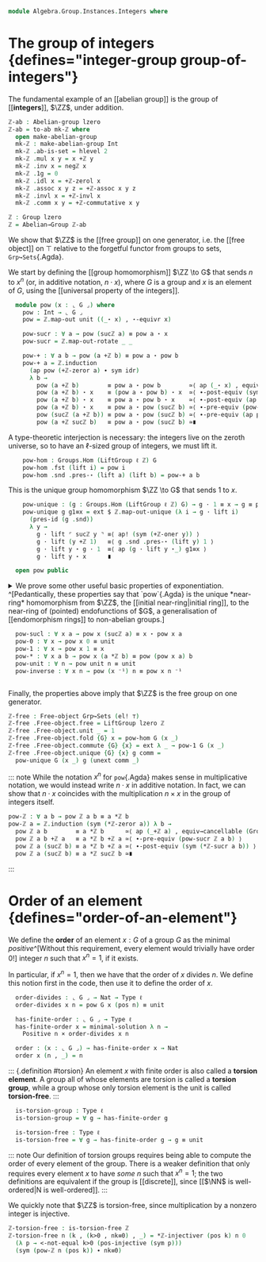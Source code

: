 <!--
```agda
open import Algebra.Group.Cat.Base
open import Algebra.Group.Ab
open import Algebra.Group

open import Cat.Functor.Adjoint
open import Cat.Prelude

open import Data.Int.Universal
open import Data.Nat.Order
open import Data.Int hiding (Positive ; <-not-equal)
open import Data.Nat

open is-group-hom
```
-->

```agda
module Algebra.Group.Instances.Integers where
```

<!--
```agda
private module ℤ = Integers Int-integers
```
-->

# The group of integers {defines="integer-group group-of-integers"}

The fundamental example of an [[abelian group]] is the group of
[[**integers**]], $\ZZ$, under addition.

```agda
ℤ-ab : Abelian-group lzero
ℤ-ab = to-ab mk-ℤ where
  open make-abelian-group
  mk-ℤ : make-abelian-group Int
  mk-ℤ .ab-is-set = hlevel 2
  mk-ℤ .mul x y = x +ℤ y
  mk-ℤ .inv x = negℤ x
  mk-ℤ .1g = 0
  mk-ℤ .idl x = +ℤ-zerol x
  mk-ℤ .assoc x y z = +ℤ-assoc x y z
  mk-ℤ .invl x = +ℤ-invl x
  mk-ℤ .comm x y = +ℤ-commutative x y

ℤ : Group lzero
ℤ = Abelian→Group ℤ-ab
```

We show that $\ZZ$ is the [[free group]] on one generator, i.e. the
[[free object]] on $\top$ relative to the forgetful functor from groups
to sets, `Grp↪Sets`{.Agda}.

We start by defining the [[group homomorphism]] $\ZZ \to G$ that sends
$n$ to $x^n$ (or, in additive notation, $n \cdot x$), where $G$ is a group
and $x$ is an element of $G$, using the [[universal property of the integers]].

<!--
```agda
module _ {ℓ} (G : Group ℓ) where
  open Group-on (G .snd)
```
-->

```agda
  module pow (x : ⌞ G ⌟) where
    pow : Int → ⌞ G ⌟
    pow = ℤ.map-out unit ((_⋆ x) , ⋆-equivr x)

    pow-sucr : ∀ a → pow (sucℤ a) ≡ pow a ⋆ x
    pow-sucr = ℤ.map-out-rotate _ _

    pow-+ : ∀ a b → pow (a +ℤ b) ≡ pow a ⋆ pow b
    pow-+ a = ℤ.induction
      (ap pow (+ℤ-zeror a) ∙ sym idr)
      λ b →
        pow (a +ℤ b)        ≡ pow a ⋆ pow b        ≃⟨ ap (_⋆ x) , equiv→cancellable (⋆-equivr x) ⟩
        pow (a +ℤ b) ⋆ x    ≡ (pow a ⋆ pow b) ⋆ x  ≃⟨ ∙-post-equiv (sym associative) ⟩
        pow (a +ℤ b) ⋆ x    ≡ pow a ⋆ pow b ⋆ x    ≃⟨ ∙-post-equiv (ap (pow a ⋆_) (sym (pow-sucr b))) ⟩
        pow (a +ℤ b) ⋆ x    ≡ pow a ⋆ pow (sucℤ b) ≃⟨ ∙-pre-equiv (pow-sucr (a +ℤ b)) ⟩
        pow (sucℤ (a +ℤ b)) ≡ pow a ⋆ pow (sucℤ b) ≃⟨ ∙-pre-equiv (ap pow (+ℤ-sucr a b)) ⟩
        pow (a +ℤ sucℤ b)   ≡ pow a ⋆ pow (sucℤ b) ≃∎
```

A type-theoretic interjection is necessary: the integers live on the
zeroth universe, so to have an $\ell$-sized group of integers, we
must lift it.

```agda
    pow-hom : Groups.Hom (LiftGroup ℓ ℤ) G
    pow-hom .fst (lift i) = pow i
    pow-hom .snd .pres-⋆ (lift a) (lift b) = pow-+ a b
```

This is the unique group homomorphism $\ZZ \to G$ that sends $1$ to $x$.

```agda
    pow-unique : (g : Groups.Hom (LiftGroup ℓ ℤ) G) → g · 1 ≡ x → g ≡ pow-hom
    pow-unique g g1≡x = ext $ ℤ.map-out-unique (λ i → g · lift i)
      (pres-id (g .snd))
      λ y →
        g · lift ⌜ sucℤ y ⌝ ≡⟨ ap! (sym (+ℤ-oner y)) ⟩
        g · lift (y +ℤ 1)   ≡⟨ g .snd .pres-⋆ (lift y) 1 ⟩
        g · lift y ⋆ g · 1  ≡⟨ ap (g · lift y ⋆_) g1≡x ⟩
        g · lift y ⋆ x      ∎

  open pow public
```

<details>
<summary>
We prove some other useful basic properties of exponentiation.
^[Pedantically, these properties say that `pow`{.Agda} is the unique
*near-ring* homomorphism from $\ZZ$, the [[initial near-ring|initial
ring]], to the near-ring of (pointed) endofunctions of $G$, a generalisation
of [[endomorphism rings]] to non-abelian groups.]

```agda
  pow-sucl : ∀ x a → pow x (sucℤ a) ≡ x ⋆ pow x a
  pow-0 : ∀ x → pow x 0 ≡ unit
  pow-1 : ∀ x → pow x 1 ≡ x
  pow-* : ∀ x a b → pow x (a *ℤ b) ≡ pow (pow x a) b
  pow-unit : ∀ n → pow unit n ≡ unit
  pow-inverse : ∀ x n → pow (x ⁻¹) n ≡ pow x n ⁻¹
```
</summary>

```agda
  pow-sucl x a =
    pow x (sucℤ a)    ≡˘⟨ ap (pow x) (+ℤ-onel a) ⟩
    pow x (1 +ℤ a)    ≡⟨ pow-+ x 1 a ⟩
    pow x 1 ⋆ pow x a ≡⟨ ap (_⋆ pow x a) (pow-1 x) ⟩
    x ⋆ pow x a       ∎

  pow-0 x = refl

  pow-1 x = idl

  pow-* x a = ℤ.induction (ap (pow x) (*ℤ-zeror a)) λ b →
    pow x (a *ℤ b)           ≡ pow (pow x a) b           ≃⟨ _ , equiv→cancellable (⋆-equivr _) ⟩
    pow x (a *ℤ b) ⋆ pow x a ≡ pow (pow x a) b ⋆ pow x a ≃⟨ ∙-pre-equiv (pow-+ x (a *ℤ b) a) ⟩
    pow x (a *ℤ b +ℤ a)      ≡ pow (pow x a) b ⋆ pow x a ≃⟨ ∙-pre-equiv (ap (pow x) (*ℤ-sucr a b)) ⟩
    pow x (a *ℤ sucℤ b)      ≡ pow (pow x a) b ⋆ pow x a ≃⟨ ∙-post-equiv (sym (pow-sucr (pow x a) b)) ⟩
    pow x (a *ℤ sucℤ b)      ≡ pow (pow x a) (sucℤ b)    ≃∎

  pow-unit = ℤ.induction refl (λ x → ∙-pre-equiv (pow-sucr unit x ∙ idr))

  pow-inverse x = ℤ.induction (sym inv-unit) λ n →
    pow (x ⁻¹) n        ≡ pow x n ⁻¹        ≃⟨ _ , equiv→cancellable (⋆-equivr (x ⁻¹)) ⟩
    pow (x ⁻¹) n ⋆ x ⁻¹ ≡ pow x n ⁻¹ ⋆ x ⁻¹ ≃⟨ ∙-pre-equiv (pow-sucr (x ⁻¹) n) ⟩
    pow (x ⁻¹) (sucℤ n) ≡ pow x n ⁻¹ ⋆ x ⁻¹ ≃⟨ ∙-post-equiv (sym inv-comm) ⟩
    pow (x ⁻¹) (sucℤ n) ≡ (x ⋆ pow x n) ⁻¹  ≃⟨ ∙-post-equiv (ap _⁻¹ (sym (pow-sucl x n))) ⟩
    pow (x ⁻¹) (sucℤ n) ≡ pow x (sucℤ n) ⁻¹ ≃∎
```
</details>

Finally, the properties above imply that $\ZZ$ is the free group on
one generator.

```agda
ℤ-free : Free-object Grp↪Sets (el! ⊤)
ℤ-free .Free-object.free = LiftGroup lzero ℤ
ℤ-free .Free-object.unit _ = 1
ℤ-free .Free-object.fold {G} x = pow-hom G (x _)
ℤ-free .Free-object.commute {G} {x} = ext λ _ → pow-1 G (x _)
ℤ-free .Free-object.unique {G} {x} g comm =
  pow-unique G (x _) g (unext comm _)
```

::: note
While the notation $x^n$ for `pow`{.Agda} makes sense in
multiplicative notation, we would instead write $n \cdot x$ in additive
notation. In fact, we can show that $n \cdot x$ coincides with the
multiplication $n \times x$ in the group of integers itself.

```agda
pow-ℤ : ∀ a b → pow ℤ a b ≡ a *ℤ b
pow-ℤ a = ℤ.induction (sym (*ℤ-zeror a)) λ b →
  pow ℤ a b        ≡ a *ℤ b      ≃⟨ ap (_+ℤ a) , equiv→cancellable (Group-on.⋆-equivr (ℤ .snd) a) ⟩
  pow ℤ a b +ℤ a   ≡ a *ℤ b +ℤ a ≃⟨ ∙-pre-equiv (pow-sucr ℤ a b) ⟩
  pow ℤ a (sucℤ b) ≡ a *ℤ b +ℤ a ≃⟨ ∙-post-equiv (sym (*ℤ-sucr a b)) ⟩
  pow ℤ a (sucℤ b) ≡ a *ℤ sucℤ b ≃∎
```
:::

# Order of an element {defines="order-of-an-element"}

<!--
```agda
module _ {ℓ} (G : Group ℓ) where
  open Group-on (G .snd)
```
-->

We define the **order** of an element $x : G$ of a group $G$ as the
minimal *positive*^[Without this requirement, every element would
trivially have order $0$!] integer $n$ such that $x^n = 1$, if it exists.

In particular, if $x^n = 1$, then we have that the order of $x$ divides
$n$. We define this notion first in the code, then use it to define the
order of $x$.

```agda
  order-divides : ⌞ G ⌟ → Nat → Type ℓ
  order-divides x n = pow G x (pos n) ≡ unit

  has-finite-order : ⌞ G ⌟ → Type ℓ
  has-finite-order x = minimal-solution λ n →
    Positive n × order-divides x n

  order : (x : ⌞ G ⌟) → has-finite-order x → Nat
  order x (n , _) = n
```

::: {.definition #torsion}
An element $x$ with finite order is also called a **torsion element**.
A group all of whose elements are torsion is called a **torsion group**,
while a group whose only torsion element is the unit is called
**torsion-free**.
:::

```agda
  is-torsion-group : Type ℓ
  is-torsion-group = ∀ g → has-finite-order g

  is-torsion-free : Type ℓ
  is-torsion-free = ∀ g → has-finite-order g → g ≡ unit
```

::: note
Our definition of torsion groups requires being able to compute
the order of every element of the group. There is a weaker definition
that only requires every element $x$ to have *some* $n$ such that
$x^n = 1$; the two definitions are equivalent if the group is
[[discrete]], since [[$\NN$ is well-ordered|N is well-ordered]].
:::

We quickly note that $\ZZ$ is torsion-free, since multiplication by
a nonzero integer is injective.

```agda
ℤ-torsion-free : is-torsion-free ℤ
ℤ-torsion-free n (k , (k>0 , nk≡0) , _) = *ℤ-injectiver (pos k) n 0
  (λ p → <-not-equal k>0 (pos-injective (sym p)))
  (sym (pow-ℤ n (pos k)) ∙ nk≡0)
```
